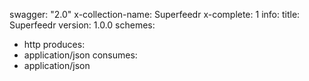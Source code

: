 swagger: "2.0"
x-collection-name: Superfeedr
x-complete: 1
info:
  title: Superfeedr
  version: 1.0.0
schemes:
- http
produces:
- application/json
consumes:
- application/json